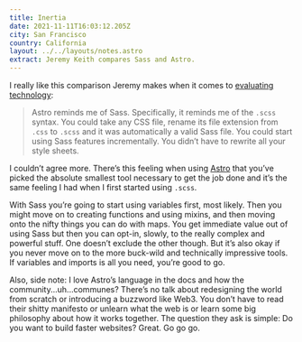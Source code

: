```yaml
---
title: Inertia
date: 2021-11-11T16:03:12.205Z
city: San Francisco
country: California
layout: ../../layouts/notes.astro
extract: Jeremy Keith compares Sass and Astro.
---
```

I really like this comparison Jeremy makes when it comes to [evaluating technology](https://adactio.com/journal/18604):

> Astro reminds me of Sass. Specifically, it reminds me of the `.scss` syntax. You could take any CSS file, rename its file extension from `.css` to `.scss` and it was automatically a valid Sass file. You could start using Sass features incrementally. You didn’t have to rewrite all your style sheets.

I couldn’t agree more. There’s this feeling when using [Astro](https://astro.build/) that you’ve picked the absolute smallest tool necessary to get the job done and it’s the same feeling I had when I first started using `.scss`. 

With Sass you’re going to start using variables first, most likely. Then you might move on to creating functions and using mixins, and then moving onto the nifty things you can do with maps. You get immediate value out of using Sass but then you can opt-in, slowly, to the really complex and powerful stuff. One doesn’t exclude the other though. But it’s also okay if you never move on to the more buck-wild and technically impressive tools. If variables and imports is all you need, you’re good to go. 

Also, side note: I love Astro’s language in the docs and how the community...uh...communes? There’s no talk about redesigning the world from scratch or introducing a buzzword like Web3. You don’t have to read their shitty manifesto or unlearn what the web is or learn some big philosophy about how it works together. The question they ask is simple: Do you want to build faster websites? Great. Go go go.




